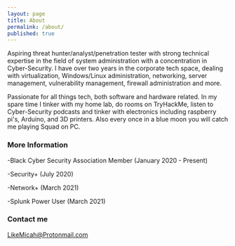 ```yaml
---
layout: page
title: About
permalink: /about/
published: true
---
```


Aspiring threat hunter/analyst/penetration tester with strong technical expertise in the field of system administration with a concentration in Cyber-Security. I have over two years in the corporate tech space, dealing with virtualization, Windows/Linux administration, networking, server management, vulnerability management, firewall administration and more. 

Passionate for all things tech, both software and hardware related. In my spare time I tinker with my home lab, do rooms on TryHackMe, listen to Cyber-Security podcasts and tinker with electronics including raspberry pi's, Arduino, and 3D printers. Also every once in a blue moon you will catch me playing Squad on PC.

### More Information

-Black Cyber Security Association Member (January 2020 - Present)

-Security+ (July 2020)

-Network+ (March 2021)

-Splunk Power User (March 2021)

### Contact me

[LikeMicah@Protonmail.com](mailto:likemicah@protonmail.com)


